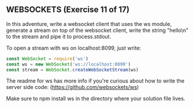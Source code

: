 ## WEBSOCKETS (Exercise 11 of 17)

In this adventure, write a websocket client that uses the ws module, generate a stream on top of the websocket client, write the string "hello\n" to the stream and pipe it to process.stdout.

To open a stream with ws on localhost:8099, just write:

```js
const WebSocket = require('ws')
const ws = new WebSocket('ws://localhost:8099')
const stream = WebSocket.createWebSocketStream(ws)
```

The readme for ws has more info if you're curious about how to write the server side code: (https://github.com/websockets/ws)

Make sure to npm install ws in the directory where your solution file lives.
